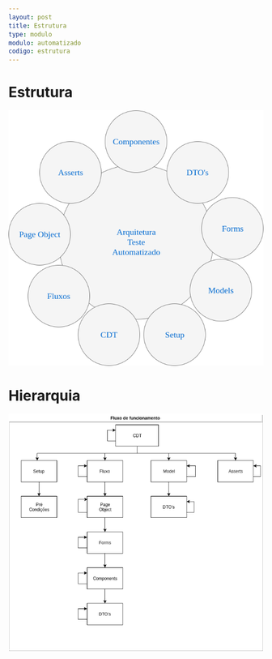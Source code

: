 ```yaml
---
layout: post
title: Estrutura
type: modulo
modulo: automatizado
codigo: estrutura
---
```


# Estrutura
<img src="img/arquitetura_teste_automatizado.png" />

# Hierarquia
<img src="img/fluxo_funcionamento.png" />
